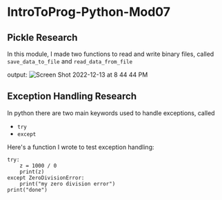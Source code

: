 # IntroToProg-Python-Mod07


## Pickle Research

In this module, I made two functions to read and write binary files, called `save_data_to_file` and `read_data_from_file`

output:
![Screen Shot 2022-12-13 at 8 44 44 PM](https://user-images.githubusercontent.com/117882847/207508051-5ff2cf83-2b0f-40f9-9b88-5619b6a6a9dd.png)

## Exception Handling Research
In python there are two main keywords used to handle exceptions, called
- `try`
- `except`

Here's a function I wrote to test exception handling:
```
try:
    z = 1000 / 0
    print(z)
except ZeroDivisionError:
    print("my zero division error")
print("done")
```


